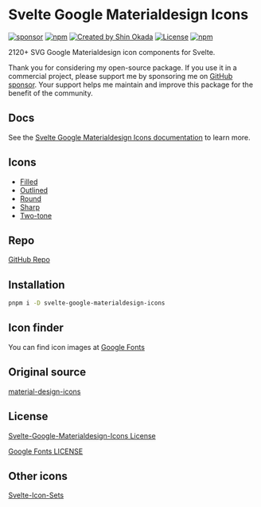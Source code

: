 # Svelte Google Materialdesign Icons

<div class="flex gap-2 my-8">
<a href="https://github.com/sponsors/shinokada" target="_blank"><img src="https://img.shields.io/static/v1?label=Sponsor&message=%E2%9D%A4&logo=GitHub&color=%23fe8e86" alt="sponsor" ></a>
<a href="https://www.npmjs.com/package/svelte-google-materialdesign-icons" rel="nofollow" target="_blank"><img src="https://img.shields.io/npm/v/svelte-google-materialdesign-icons" alt="npm" ></a>
<a href="https://twitter.com/shinokada" rel="nofollow" target="_blank"><img src="https://img.shields.io/badge/created%20by-@shinokada-4BBAAB.svg" alt="Created by Shin Okada" ></a>
<a href="http://www.apache.org/licenses/" rel="nofollow" target="_blank"><img src="https://img.shields.io/github/license/shinokada/svelte-google-materialdesign-icons" alt="License" ></a>
<a href="https://www.npmjs.com/package/svelte-google-materialdesign-icons" rel="nofollow" target="_blank"><img src="https://img.shields.io/npm/dw/svelte-google-materialdesign-icons.svg" alt="npm" ></a>
</div>

2120+ SVG Google Materialdesign icon components for Svelte.

Thank you for considering my open-source package. If you use it in a commercial project, please support me by sponsoring me on [GitHub sponsor](https://github.com/sponsors/shinokada). Your support helps me maintain and improve this package for the benefit of the community.

## Docs

See the [Svelte Google Materialdesign Icons documentation](https://svelte-google-materialdesign-icons.codewithshin.com/) to learn more.

## Icons

- [Filled](https://svelte-google-materialdesign-icons.codewithshin.com/filled)
- [Outlined](https://svelte-google-materialdesign-icons.codewithshin.com/outlined)
- [Round](https://svelte-google-materialdesign-icons.codewithshin.com/round)
- [Sharp](https://svelte-google-materialdesign-icons.codewithshin.com/sharp)
- [Two-tone](https://svelte-google-materialdesign-icons.codewithshin.com/two-tone)

## Repo

[GitHub Repo](https://github.com/shinokada/svelte-google-materialdesign-icons)

## Installation

```sh
pnpm i -D svelte-google-materialdesign-icons
```

## Icon finder

You can find icon images at [Google Fonts](https://fonts.google.com/icons?selected=Material+Icons)

## Original source

[material-design-icons](https://github.com/marella/material-design-icons)

## License

[Svelte-Google-Materialdesign-Icons License](https://github.com/shinokada/svelte-google-materialdesign-icons/LICENSE)

[Google Fonts LICENSE](https://github.com/google/fonts#license)

## Other icons

[Svelte-Icon-Sets](https://svelte-svg-icons.codewithshin.com/)
